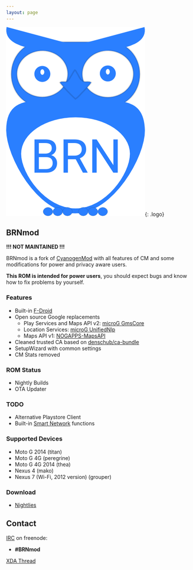 ```yaml
---
layout: page
---
```


![BRNmod Logo](img/logo.png){: .logo}

## BRNmod
**!!! NOT MAINTAINED !!!**

BRNmod is a fork of [CyanogenMod](http://www.cyanogenmod.org/) with all features of CM and
some modifications for power and privacy aware users.

**This ROM is intended for power users**, you should expect bugs and know how to fix problems by yourself.


### Features
* Built-in [F-Droid](https://f-droid.org/)
* Open source Google replacements
    * Play Services and Maps API v2: [microG GmsCore](https://github.com/microg/android_packages_apps_GmsCore)
    * Location Services: [microG UnifiedNlp](https://github.com/microg/android_packages_apps_UnifiedNlp)
    * Maps API v1: [NOGAPPS-MapsAPI](https://github.com/mar-v-in/MapsAPI)
* Cleaned trusted CA based on [denschub/ca-bundle](https://github.com/denschub/ca-bundle)
* SetupWizard with common settings
* CM Stats removed

### ROM Status
* Nightly Builds
* OTA Updater

### TODO
* Alternative Playstore Client
* Built-in [Smart Network](http://forum.xda-developers.com/xposed/modules/mod-t2908637) functions

### Supported Devices
* Moto G 2014 (titan)
* Moto G 4G (peregrine)
* Moto G 4G 2014 (thea)
* Nexus 4 (mako)
* Nexus 7 (Wi-Fi, 2012 version) (grouper)

### Download
* [Nightlies](https://dl.brnmod.rocks/)


## Contact

[IRC](http://webchat.freenode.net/?channels=BRNmod) on freenode:

* **#BRNmod**

[XDA Thread](http://forum.xda-developers.com/android/development/brnmod-12-1-titan-peregrine-thea-mako-t3227616)
